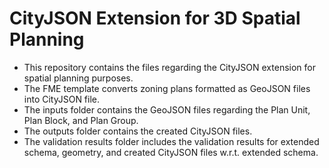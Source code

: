 # CityJSON Extension for 3D Spatial Planning
- This repository contains the files regarding the CityJSON extension for spatial planning purposes.
- The FME template converts zoning plans formatted as GeoJSON files into CityJSON file.
- The inputs folder contains the GeoJSON files regarding the Plan Unit, Plan Block, and Plan Group.
- The outputs folder contains the created CityJSON files.
- The validation results folder includes the validation results for extended schema, geometry, and created CityJSON files w.r.t. extended schema.
